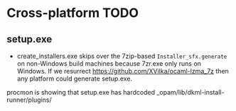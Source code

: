 # Cross-platform TODO

## setup.exe

* create_installers.exe skips over the 7zip-based `Installer_sfx.generate`
  on non-Windows build machines because 7zr.exe only runs on Windows. If we
  resurrect <https://github.com/XVilka/ocaml-lzma_7z> then any platform could
  generate setup.exe.

procmon is showing that setup.exe has hardcoded
_opam/lib/dkml-install-runner/plugins/
